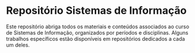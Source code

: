 # Repositório Sistemas de Informação

Este repositório abriga todos os materiais e conteúdos associados ao curso de Sistemas de Informação, organizados por períodos e disciplinas. Alguns trabalhos específicos estão disponíveis em repositórios dedicados a cada um deles.
